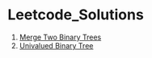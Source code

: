 # Leetcode_Solutions

1. [Merge Two Binary Trees](https://github.com/mukul96/Leetcode_Solutions/blob/master/Merge%20Two%20Binary%20Trees.cpp)
2. [Univalued Binary Tree](https://github.com/mukul96/Leetcode_Solutions/blob/master/Univalued%20Binary%20Tree.cpp)
